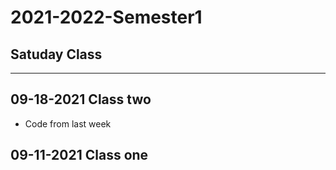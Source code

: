 # 2021-2022-Semester1
## Satuday Class

----

## 09-18-2021 Class two
* Code from last week

## 09-11-2021 Class one

